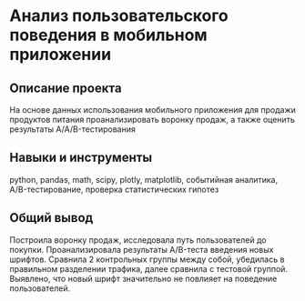 # Анализ пользовательского поведения в мобильном приложении

## Описание проекта
На основе данных использования мобильного приложения для продажи продуктов питания проанализировать воронку продаж, а также оценить результаты A/A/B-тестирования 

## Навыки и инструменты

python, pandas, math, scipy, plotly, matplotlib, событийная аналитика, A/B-тестирование, проверка статистических гипотез

## Общий вывод

Построила воронку продаж, исследовала путь пользователей до покупки. Проанализировала результаты A/B-теста введения новых шрифтов. Сравнила 2 контрольных группы между собой, убедилась в правильном разделении трафика, далее сравнила с тестовой группой. Выявлено, что новый шрифт значительно не повлияет на поведение пользователей.
